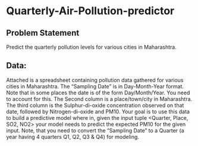 # Quarterly-Air-Pollution-predictor

## Problem Statement
Predict the quarterly pollution levels for various cities in Maharashtra. 

 

## Data: 
Attached is a spreadsheet containing pollution data gathered for various cities in Maharashtra. The “Sampling Date” is in Day-Month-Year format. Note that in some places the date is of the form Day/Month/Year. You need to account for this. The Second column is a place/town/city in Maharashtra. The third column is the Sulphur-di-oxide concentration observed on that date, followed by Nitrogen-di-oxide and PM10. Your goal is to use this data to build a predictive model where in, given the input tuple <Quarter, Place, SO2, NO2> your model needs to predict the expected PM10 for the given input. Note, that you need to convert the “Sampling Date” to a Quarter (a year having 4 quarters Q1, Q2, Q3 & Q4) for modeling.
